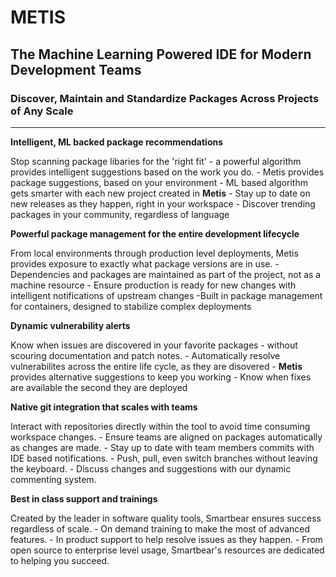 # METIS
## The Machine Learning Powered IDE for Modern Development Teams
### Discover, Maintain and Standardize Packages Across Projects of Any Scale

-----------------------

**Intelligent, ML backed package recommendations**

Stop scanning package libaries for the 'right fit' - a powerful algorithm provides intelligent suggestions based on the work you do.
    - Metis provides package suggestions, based on your environment
    - ML based algorithm gets smarter with each new project created in **Metis**
    - Stay up to date on new releases as they happen, right in your workspace
    - Discover trending packages in your community, regardless of language

**Powerful package management for the entire development lifecycle**

From local environments through production level deployments, Metis provides exposure to exactly what package versions are in use.
    - Dependencies and packages are maintained as part of the project, not as a machine resource
    - Ensure production is ready for new changes with intelligent notifications of upstream changes
    -Built in package management for containers, designed to stabilize complex deployments

**Dynamic vulnerability alerts**

Know when issues are discovered in your favorite packages - without scouring documentation and patch notes.
    - Automatically resolve vulnerabilites across the entire life cycle, as they are disovered
    - **Metis** provides alternative suggestions to keep you working
    - Know when fixes are available the second they are deployed


**Native git integration that scales with teams**

Interact with repositories directly within the tool to avoid time consuming workspace changes.
    - Ensure teams are aligned on packages automatically as changes are made.
    - Stay up to date with team members commits with IDE based notifications.
    - Push, pull, even switch branches without leaving the keyboard.
    - Discuss changes and suggestions with our dynamic commenting system.

**Best in class support and trainings**

Created by the leader in software quality tools, Smartbear ensures success regardless of scale.
    - On demand training to make the most of advanced features.
    - In product support to help resolve issues as they happen.
    - From open source to enterprise level usage, Smartbear's resources are dedicated to helping you succeed.